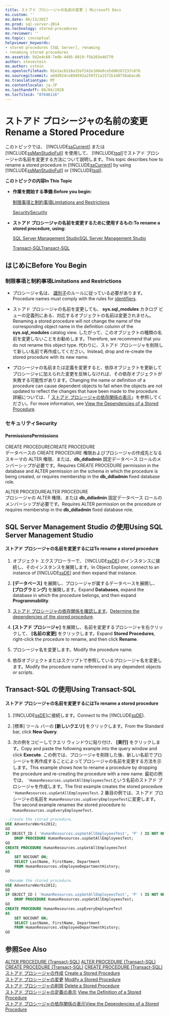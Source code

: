 ```yaml
---
title: ストアド プロシージャの名前の変更 | Microsoft Docs
ms.custom: ''
ms.date: 06/13/2017
ms.prod: sql-server-2014
ms.technology: stored-procedures
ms.reviewer: ''
ms.topic: conceptual
helpviewer_keywords:
- stored procedures [SQL Server], renaming
- renaming stored procedures
ms.assetid: 5d2e4c68-7e0b-4405-8919-f5b203e46770
author: stevestein
ms.author: sstein
ms.openlocfilehash: 02e1acb528a32ef242e160e0ce5dd0267237c876
ms.sourcegitcommit: ad4d92dce894592a259721a1571b1d8736abacdb
ms.translationtype: MT
ms.contentlocale: ja-JP
ms.lasthandoff: 08/04/2020
ms.locfileid: "87646116"
---
```

# <a name="rename-a-stored-procedure"></a><span data-ttu-id="e5919-102">ストアド プロシージャの名前の変更</span><span class="sxs-lookup"><span data-stu-id="e5919-102">Rename a Stored Procedure</span></span>
  <span data-ttu-id="e5919-103">このトピックでは、 [!INCLUDE[ssCurrent](../../includes/sscurrent-md.md)] または [!INCLUDE[ssManStudioFull](../../includes/ssmanstudiofull-md.md)] を使用して、 [!INCLUDE[tsql](../../includes/tsql-md.md)]でストアド プロシージャの名前を変更する方法について説明します。</span><span class="sxs-lookup"><span data-stu-id="e5919-103">This topic describes how to rename a stored procedure in [!INCLUDE[ssCurrent](../../includes/sscurrent-md.md)] by using [!INCLUDE[ssManStudioFull](../../includes/ssmanstudiofull-md.md)] or [!INCLUDE[tsql](../../includes/tsql-md.md)].</span></span>  
  
 <span data-ttu-id="e5919-104">**このトピックの内容**</span><span class="sxs-lookup"><span data-stu-id="e5919-104">**In This Topic**</span></span>  
  
-   <span data-ttu-id="e5919-105">**作業を開始する準備:**</span><span class="sxs-lookup"><span data-stu-id="e5919-105">**Before you begin:**</span></span>  
  
     [<span data-ttu-id="e5919-106">制限事項と制約事項</span><span class="sxs-lookup"><span data-stu-id="e5919-106">Limitations and Restrictions</span></span>](#Restrictions)  
  
     [<span data-ttu-id="e5919-107">Security</span><span class="sxs-lookup"><span data-stu-id="e5919-107">Security</span></span>](#Security)  
  
-   <span data-ttu-id="e5919-108">**ストアド プロシージャの名前を変更するために使用するもの:**</span><span class="sxs-lookup"><span data-stu-id="e5919-108">**To rename a stored procedure, using:**</span></span>  
  
     [<span data-ttu-id="e5919-109">SQL Server Management Studio</span><span class="sxs-lookup"><span data-stu-id="e5919-109">SQL Server Management Studio</span></span>](#SSMSProcedure)  
  
     [<span data-ttu-id="e5919-110">Transact-SQL</span><span class="sxs-lookup"><span data-stu-id="e5919-110">Transact-SQL</span></span>](#TsqlProcedure)  
  
##  <a name="before-you-begin"></a><a name="BeforeYouBegin"></a> <span data-ttu-id="e5919-111">はじめに</span><span class="sxs-lookup"><span data-stu-id="e5919-111">Before You Begin</span></span>  
  
###  <a name="limitations-and-restrictions"></a><a name="Restrictions"></a> <span data-ttu-id="e5919-112">制限事項と制約事項</span><span class="sxs-lookup"><span data-stu-id="e5919-112">Limitations and Restrictions</span></span>  
  
-   <span data-ttu-id="e5919-113">プロシージャ名は、 [識別子](../databases/database-identifiers.md)のルールに従っている必要があります。</span><span class="sxs-lookup"><span data-stu-id="e5919-113">Procedure names must comply with the rules for [identifiers](../databases/database-identifiers.md).</span></span>  
  
-   <span data-ttu-id="e5919-114">ストアド プロシージャの名前を変更しても、 **sys.sql_modules** カタログ ビューの定義列にある、対応するオブジェクトの名前は変更されません。</span><span class="sxs-lookup"><span data-stu-id="e5919-114">Renaming a stored procedure will not change the name of the corresponding object name in the definition column of the **sys.sql_modules** catalog view.</span></span> <span data-ttu-id="e5919-115">したがって、このオブジェクトの種類の名前を変更しないことをお勧めします。</span><span class="sxs-lookup"><span data-stu-id="e5919-115">Therefore, we recommend that you do not rename this object type.</span></span> <span data-ttu-id="e5919-116">代わりに、ストアド プロシージャを削除して新しい名前で再作成してください。</span><span class="sxs-lookup"><span data-stu-id="e5919-116">Instead, drop and re-create the stored procedure with its new name.</span></span>  
  
-   <span data-ttu-id="e5919-117">プロシージャの名前または定義を変更すると、依存オブジェクトを更新してプロシージャに加えられた変更を反映しなければ、その依存オブジェクトが失敗する可能性があります。</span><span class="sxs-lookup"><span data-stu-id="e5919-117">Changing the name or definition of a procedure can cause dependent objects to fail when the objects are not updated to reflect the changes that have been made to the procedure.</span></span> <span data-ttu-id="e5919-118">詳細については、「 [ストアド プロシージャの依存関係の表示](view-the-dependencies-of-a-stored-procedure.md)」を参照してください。</span><span class="sxs-lookup"><span data-stu-id="e5919-118">For more information, see [View the Dependencies of a Stored Procedure](view-the-dependencies-of-a-stored-procedure.md).</span></span>  
  
###  <a name="security"></a><a name="Security"></a> <span data-ttu-id="e5919-119">セキュリティ</span><span class="sxs-lookup"><span data-stu-id="e5919-119">Security</span></span>  
  
####  <a name="permissions"></a><a name="Permissions"></a> <span data-ttu-id="e5919-120">Permissions</span><span class="sxs-lookup"><span data-stu-id="e5919-120">Permissions</span></span>  
 <span data-ttu-id="e5919-121">CREATE PROCEDURE</span><span class="sxs-lookup"><span data-stu-id="e5919-121">CREATE PROCEDURE</span></span>  
 <span data-ttu-id="e5919-122">データベースの CREATE PROCEDURE 権限およびプロシージャの作成先となるスキーマの ALTER 権限、または、**db_ddladmin** 固定データベース ロールのメンバーシップが必要です。</span><span class="sxs-lookup"><span data-stu-id="e5919-122">Requires CREATE PROCEDURE permission in the database and ALTER permission on the schema in which the procedure is being created, or requires membership in the **db_ddladmin** fixed database role.</span></span>  
  
 <span data-ttu-id="e5919-123">ALTER PROCEDURE</span><span class="sxs-lookup"><span data-stu-id="e5919-123">ALTER PROCEDURE</span></span>  
 <span data-ttu-id="e5919-124">プロシージャの ALTER 権限、または **db_ddladmin** 固定データベース ロールのメンバーシップが必要です。</span><span class="sxs-lookup"><span data-stu-id="e5919-124">Requires ALTER permission on the procedure or requires membership in the **db_ddladmin** fixed database role.</span></span>  
  
##  <a name="using-sql-server-management-studio"></a><a name="SSMSProcedure"></a> <span data-ttu-id="e5919-125">SQL Server Management Studio の使用</span><span class="sxs-lookup"><span data-stu-id="e5919-125">Using SQL Server Management Studio</span></span>  
  
#### <a name="to-rename-a-stored-procedure"></a><span data-ttu-id="e5919-126">ストアド プロシージャの名前を変更するには</span><span class="sxs-lookup"><span data-stu-id="e5919-126">To rename a stored procedure</span></span>  
  
1.  <span data-ttu-id="e5919-127">オブジェクト エクスプローラーで、 [!INCLUDE[ssDE](../../includes/ssde-md.md)] のインスタンスに接続し、そのインスタンスを展開します。</span><span class="sxs-lookup"><span data-stu-id="e5919-127">In Object Explorer, connect to an instance of [!INCLUDE[ssDE](../../includes/ssde-md.md)] and then expand that instance.</span></span>  
  
2.  <span data-ttu-id="e5919-128">**[データベース]** を展開し、プロシージャが属するデータベースを展開し、 **[プログラミング]** を展開します。</span><span class="sxs-lookup"><span data-stu-id="e5919-128">Expand **Databases**, expand the database in which the procedure belongs, and then expand **Programmability**.</span></span>  
  
3.  <span data-ttu-id="e5919-129">[ストアド プロシージャの依存関係を確認します](view-the-dependencies-of-a-stored-procedure.md)。</span><span class="sxs-lookup"><span data-stu-id="e5919-129">[Determine the dependencies of the stored procedure](view-the-dependencies-of-a-stored-procedure.md).</span></span>  
  
4.  <span data-ttu-id="e5919-130">**[ストアド プロシージャ]** を展開し、名前を変更するプロシージャを右クリックして、 **[名前の変更]** をクリックします。</span><span class="sxs-lookup"><span data-stu-id="e5919-130">Expand **Stored Procedures**, right-click the procedure to rename, and then click **Rename**.</span></span>  
  
5.  <span data-ttu-id="e5919-131">プロシージャ名を変更します。</span><span class="sxs-lookup"><span data-stu-id="e5919-131">Modify the procedure name.</span></span>  
  
6.  <span data-ttu-id="e5919-132">依存オブジェクトまたはスクリプトで参照しているプロシージャ名を変更します。</span><span class="sxs-lookup"><span data-stu-id="e5919-132">Modify the procedure name referenced in any dependent objects or scripts.</span></span>  
  
##  <a name="using-transact-sql"></a><a name="TsqlProcedure"></a> <span data-ttu-id="e5919-133">Transact-SQL の使用</span><span class="sxs-lookup"><span data-stu-id="e5919-133">Using Transact-SQL</span></span>  
  
#### <a name="to-rename-a-stored-procedure"></a><span data-ttu-id="e5919-134">ストアド プロシージャの名前を変更するには</span><span class="sxs-lookup"><span data-stu-id="e5919-134">To rename a stored procedure</span></span>  
  
1.  <span data-ttu-id="e5919-135">[!INCLUDE[ssDE](../../includes/ssde-md.md)]に接続します。</span><span class="sxs-lookup"><span data-stu-id="e5919-135">Connect to the [!INCLUDE[ssDE](../../includes/ssde-md.md)].</span></span>  
  
2.  <span data-ttu-id="e5919-136">[標準] ツール バーの **[新しいクエリ]** をクリックします。</span><span class="sxs-lookup"><span data-stu-id="e5919-136">From the Standard bar, click **New Query**.</span></span>  
  
3.  <span data-ttu-id="e5919-137">次の例をコピーしてクエリ ウィンドウに貼り付け、 **[実行]** をクリックします。</span><span class="sxs-lookup"><span data-stu-id="e5919-137">Copy and paste the following example into the query window and click **Execute**.</span></span> <span data-ttu-id="e5919-138">この例では、プロシージャを削除した後、新しい名前でプロシージャを再作成することによってプロシージャの名前を変更する方法を示します。</span><span class="sxs-lookup"><span data-stu-id="e5919-138">This example shows how to rename a procedure by dropping the procedure and re-creating the procedure with a new name.</span></span> <span data-ttu-id="e5919-139">最初の例では、 `'HumanResources.uspGetAllEmployeesTest`という名前のストアド プロシージャを作成します。</span><span class="sxs-lookup"><span data-stu-id="e5919-139">The first example creates the stored procedure `'HumanResources.uspGetAllEmployeesTest`.</span></span> <span data-ttu-id="e5919-140">2 番目の例では、ストアド プロシージャの名前を `HumanResources.uspEveryEmployeeTest`に変更します。</span><span class="sxs-lookup"><span data-stu-id="e5919-140">The second example renames the stored procedure to `HumanResources.uspEveryEmployeeTest`.</span></span>  
  
```sql  
--Create the stored procedure.  
USE AdventureWorks2012;  
GO  
IF OBJECT_ID ( 'HumanResources.uspGetAllEmployeesTest', 'P' ) IS NOT NULL   
    DROP PROCEDURE HumanResources.uspGetAllEmployeesTest;  
GO  
CREATE PROCEDURE HumanResources.uspGetAllEmployeesTest  
AS  
    SET NOCOUNT ON;  
    SELECT LastName, FirstName, Department  
    FROM HumanResources.vEmployeeDepartmentHistory;  
GO  
  
--Rename the stored procedure.  
USE AdventureWorks2012;  
GO  
IF OBJECT_ID ( 'HumanResources.uspGetAllEmployeesTest', 'P' ) IS NOT NULL   
    DROP PROCEDURE HumanResources.uspGetAllEmployeesTest;  
GO  
CREATE PROCEDURE HumanResources.uspEveryEmployeeTest  
AS  
    SET NOCOUNT ON;  
    SELECT LastName, FirstName, Department  
    FROM HumanResources.vEmployeeDepartmentHistory;  
GO  
```  
  
## <a name="see-also"></a><span data-ttu-id="e5919-141">参照</span><span class="sxs-lookup"><span data-stu-id="e5919-141">See Also</span></span>  
 <span data-ttu-id="e5919-142">[ALTER PROCEDURE &#40;Transact-SQL&#41;](/sql/t-sql/statements/alter-procedure-transact-sql) </span><span class="sxs-lookup"><span data-stu-id="e5919-142">[ALTER PROCEDURE &#40;Transact-SQL&#41;](/sql/t-sql/statements/alter-procedure-transact-sql) </span></span>  
 <span data-ttu-id="e5919-143">[CREATE PROCEDURE &#40;Transact-SQL&#41;](/sql/t-sql/statements/create-procedure-transact-sql) </span><span class="sxs-lookup"><span data-stu-id="e5919-143">[CREATE PROCEDURE &#40;Transact-SQL&#41;](/sql/t-sql/statements/create-procedure-transact-sql) </span></span>  
 <span data-ttu-id="e5919-144">[ストアド プロシージャの作成](../stored-procedures/create-a-stored-procedure.md) </span><span class="sxs-lookup"><span data-stu-id="e5919-144">[Create a Stored Procedure](../stored-procedures/create-a-stored-procedure.md) </span></span>  
 <span data-ttu-id="e5919-145">[ストアド プロシージャの変更](../stored-procedures/modify-a-stored-procedure.md) </span><span class="sxs-lookup"><span data-stu-id="e5919-145">[Modify a Stored Procedure](../stored-procedures/modify-a-stored-procedure.md) </span></span>  
 <span data-ttu-id="e5919-146">[ストアド プロシージャの削除](../stored-procedures/delete-a-stored-procedure.md) </span><span class="sxs-lookup"><span data-stu-id="e5919-146">[Delete a Stored Procedure](../stored-procedures/delete-a-stored-procedure.md) </span></span>  
 <span data-ttu-id="e5919-147">[ストアド プロシージャの定義の表示](view-the-definition-of-a-stored-procedure.md) </span><span class="sxs-lookup"><span data-stu-id="e5919-147">[View the Definition of a Stored Procedure](view-the-definition-of-a-stored-procedure.md) </span></span>  
 [<span data-ttu-id="e5919-148">ストアド プロシージャの依存関係の表示</span><span class="sxs-lookup"><span data-stu-id="e5919-148">View the Dependencies of a Stored Procedure</span></span>](view-the-dependencies-of-a-stored-procedure.md)  
  
  
